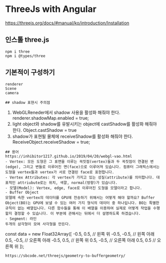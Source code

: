 # ThreeJs with Angular
https://threejs.org/docs/#manual/ko/introduction/Installation

## 인스톨 three.js
```
npm i three
npm i @types/three
```

## 기본적이 구성하기
```
renderer
Scene
camera
```
```
## shadow 표현시 주의점
```
1. WebGLReneder에서 shadow 사용을 활성화 해줘야 한다.
renderer.shadowMap.enabled = true;
2. light object와 shadow를 유발시키는 object에 castShadow를 활성화 해줘야 한다.
Object.castShadow = true
3. shadow가 표현될 물체에 receiveShadow를 활성화 해줘야 한다.
ReceiveObject.receiveShadow = true;
```
## 용어
https://inhibitor1217.github.io/2019/04/20/webgl-vao.html
- Vertex: 모든 도형은 그 표면을 이루는 꼭짓점(vertex)들과 두 꼭짓점이 연결된 변(edge), 그리고 변들로 이루어진 면(face)으로 이루어져 있습니다. 컴퓨터 그래픽스에서는 도형을 vertex들과 vertex가 서로 연결된 face로 표현합니다.
- Vertex Attributes: 각 vertex가 가지고 있는 성질(attribute)를 의미합니다. 대표적인 attriubute로는 위치, 색깔, normal(방향)가 있습니다.
- 모델(Model): Vertex, edge, face로 이루어진 도형을 모델이라고 합니다.
- Buffer Object
모델에 속한 vertex의 데이터를 GPU에 전송하기 위해서는 어떻게 해야 할까요? Buffer Object(BO)는 GPU에 보낼 수 있는 여러 가지 형식의 데이터 중 하나입니다. BO는 특별한 규칙이 없는 배열입니다. 다른 함수들을 통해 이 배열을 이용하여 실제로 어떻게 작업을 수행할지 결정할 수 있습니다. 이 부분에 관해서는 뒤에서 더 설명하도록 하겠습니다.
- Segment: 라인
두개의 삼각형이 모여 사각형을 만든다.
```
const data = new Float32Array([
    -0.5,  0.5, // 왼쪽 위
    -0.5, -0.5, // 왼쪽 아래
     0.5, -0.5, // 오른쪽 아래
    -0.5,  0.5, // 왼쪽 위
     0.5, -0.5, // 오른쪽 아래
     0.5,  0.5  // 오른쪽 위
]);
```
https://sbcode.net/threejs/geometry-to-buffergeometry/